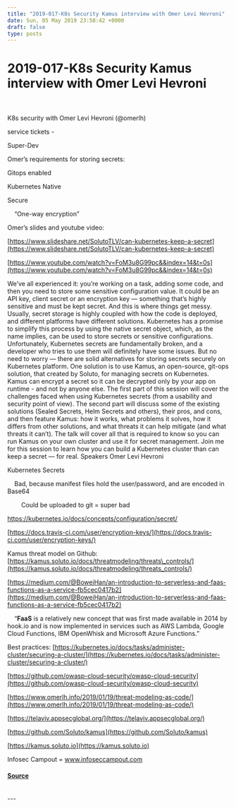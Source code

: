 ```yaml
---
title: "2019-017-K8s Security Kamus interview with Omer Levi Hevroni"
date: Sun, 05 May 2019 23:58:42 +0000
draft: false
type: posts
---
```

# 2019-017-K8s Security Kamus interview with Omer Levi Hevroni

<br/>

<br/>
K8s security with Omer Levi Hevroni (@omerlh)

service tickets -

Super-Dev

Omer’s requirements for storing secrets:

Gitops enabled

Kubernetes Native

Secure

    “One-way encryption”

Omer’s slides and youtube video:

[https://www.slideshare.net/SolutoTLV/can-kubernetes-keep-a-secret](https://www.slideshare.net/SolutoTLV/can-kubernetes-keep-a-secret)

[https://www.youtube.com/watch?v=FoM3u8G99pc&&index=14&t=0s](https://www.youtube.com/watch?v=FoM3u8G99pc&&index=14&t=0s)

We’ve all experienced it: you’re working on a task, adding some code, and then you need to store some sensitive configuration value. It could be an API key, client secret or an encryption key ― something that’s highly sensitive and must be kept secret. And this is where things get messy. Usually, secret storage is highly coupled with how the code is deployed, and different platforms have different solutions. Kubernetes has a promise to simplify this process by using the native secret object, which, as the name implies, can be used to store secrets or sensitive configurations. Unfortunately, Kubernetes secrets are fundamentally broken, and a developer who tries to use them will definitely have some issues. But no need to worry ― there are solid alternatives for storing secrets securely on Kubernetes platform. One solution is to use Kamus, an open-source, git-ops solution, that created by Soluto, for managing secrets on Kubernetes. Kamus can encrypt a secret so it can be decrypted only by your app on runtime - and not by anyone else. The first part of this session will cover the challenges faced when using Kubernetes secrets (from a usability and security point of view). The second part will discuss some of the existing solutions (Sealed Secrets, Helm Secrets and others), their pros, and cons, and then feature Kamus: how it works, what problems it solves, how it differs from other solutions, and what threats it can help mitigate (and what threats it can’t). The talk will cover all that is required to know so you can run Kamus on your own cluster and use it for secret management. Join me for this session to learn how you can build a Kubernetes cluster than can keep a secret ― for real. Speakers Omer Levi Hevroni

Kubernetes Secrets

    Bad, because manifest files hold the user/password, and are encoded in Base64

        Could be uploaded to git = super bad

https://kubernetes.io/docs/concepts/configuration/secret/

[https://docs.travis-ci.com/user/encryption-keys/](https://docs.travis-ci.com/user/encryption-keys/)

Kamus threat model on Github: [https://kamus.soluto.io/docs/threatmodeling/threats\_controls/](https://kamus.soluto.io/docs/threatmodeling/threats_controls/)

[https://medium.com/@BoweiHan/an-introduction-to-serverless-and-faas-functions-as-a-service-fb5cec0417b2](https://medium.com/@BoweiHan/an-introduction-to-serverless-and-faas-functions-as-a-service-fb5cec0417b2)

    “**FaaS** is a relatively new concept that was first made available in 2014 by hook.io and is now implemented in services such as AWS Lambda, Google Cloud Functions, IBM OpenWhisk and Microsoft Azure Functions.”

Best practices: [https://kubernetes.io/docs/tasks/administer-cluster/securing-a-cluster/](https://kubernetes.io/docs/tasks/administer-cluster/securing-a-cluster/)

[https://github.com/owasp-cloud-security/owasp-cloud-security](https://github.com/owasp-cloud-security/owasp-cloud-security)

[https://www.omerlh.info/2019/01/19/threat-modeling-as-code/](https://www.omerlh.info/2019/01/19/threat-modeling-as-code/)

[https://telaviv.appsecglobal.org/](https://telaviv.appsecglobal.org/)

[https://github.com/Soluto/kamus](https://github.com/Soluto/kamus)

[https://kamus.soluto.io](https://kamus.soluto.io)

Infosec Campout = www.infoseccampout.com

#### [Source](http://brakeingsecurity.com/2019-017-k8s-security-kamus-interview-with-omer-levi-hevroni)

<br/>
---
